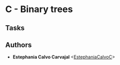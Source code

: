# C - Binary trees

## Tasks

## Authors

* **Estephania Calvo Carvajal** <[EstephaniaCalvoC](https://github.com/EstephaniaCalvoC)>
